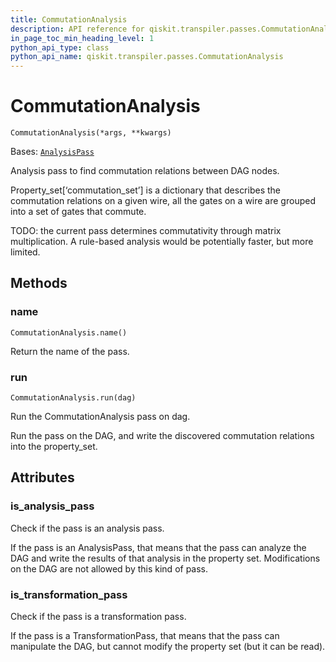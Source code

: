 ```yaml
---
title: CommutationAnalysis
description: API reference for qiskit.transpiler.passes.CommutationAnalysis
in_page_toc_min_heading_level: 1
python_api_type: class
python_api_name: qiskit.transpiler.passes.CommutationAnalysis
---
```


# CommutationAnalysis

<span id="qiskit.transpiler.passes.CommutationAnalysis" />

`CommutationAnalysis(*args, **kwargs)`

Bases: [`AnalysisPass`](qiskit.transpiler.AnalysisPass "qiskit.transpiler.basepasses.AnalysisPass")

Analysis pass to find commutation relations between DAG nodes.

Property\_set\[‘commutation\_set’] is a dictionary that describes the commutation relations on a given wire, all the gates on a wire are grouped into a set of gates that commute.

TODO: the current pass determines commutativity through matrix multiplication. A rule-based analysis would be potentially faster, but more limited.

## Methods

<span id="qiskit-transpiler-passes-commutationanalysis-name" />

### name

<span id="qiskit.transpiler.passes.CommutationAnalysis.name" />

`CommutationAnalysis.name()`

Return the name of the pass.

<span id="qiskit-transpiler-passes-commutationanalysis-run" />

### run

<span id="qiskit.transpiler.passes.CommutationAnalysis.run" />

`CommutationAnalysis.run(dag)`

Run the CommutationAnalysis pass on dag.

Run the pass on the DAG, and write the discovered commutation relations into the property\_set.

## Attributes

<span id="qiskit.transpiler.passes.CommutationAnalysis.is_analysis_pass" />

### is\_analysis\_pass

Check if the pass is an analysis pass.

If the pass is an AnalysisPass, that means that the pass can analyze the DAG and write the results of that analysis in the property set. Modifications on the DAG are not allowed by this kind of pass.

<span id="qiskit.transpiler.passes.CommutationAnalysis.is_transformation_pass" />

### is\_transformation\_pass

Check if the pass is a transformation pass.

If the pass is a TransformationPass, that means that the pass can manipulate the DAG, but cannot modify the property set (but it can be read).

